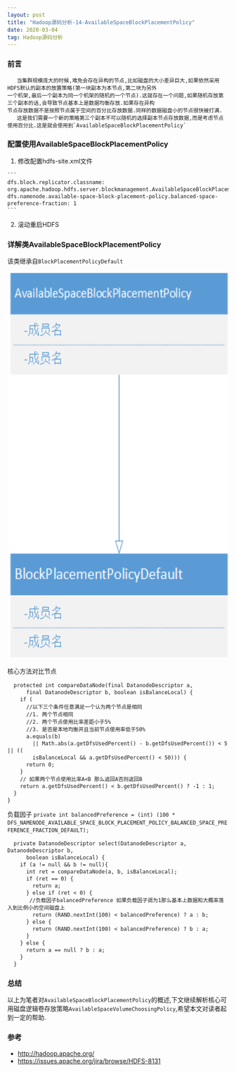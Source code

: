 ```yaml
---
layout: post
title: "Hadoop源码分析-14-AvailableSpaceBlockPlacementPolicy"
date: 2020-03-04
tag: Hadoop源码分析
---
```


### 前言

       当集群规模庞大的时候,难免会存在异构的节点,比如磁盘的大小差异巨大,如果依然采用HDFS默认的副本的放置策略(第一块副本为本节点,第二块为另外
	一个机架,最后一个副本为同一个机架的随机的一个节点).这就存在一个问题,如果随机存放第三个副本的话,会导致节点基本上是数据均衡存放.如果存在异构
	节点存放数据不是按照节点属于空间的百分比存放数据.同样的数据磁盘小的节点很快被打满.
	   这是我们需要一个新的策略第三个副本不可以随机的选择副本节点存放数据,而是考虑节点使用百分比.这是就会使用到`AvailableSpaceBlockPlacementPolicy`

### 配置使用AvailableSpaceBlockPlacementPolicy

  1. 修改配置hdfs-site.xml文件
    
	```
	dfs.block.replicator.classname: org.apache.hadoop.hdfs.server.blockmanagement.AvailableSpaceBlockPlacementPolicy
    dfs.namenode.available-space-block-placement-policy.balanced-space-preference-fraction: 1 
    ```

  2. 滚动重启HDFS

### 详解类AvailableSpaceBlockPlacementPolicy
  
   该类继承自`BlockPlacementPolicyDefault`
   
<div>
<img src="/images/posts/hadoop-source-14/hadoop01.png" height="880" width="1180" />
</div>   
  
  核心方法对比节点

```
  protected int compareDataNode(final DatanodeDescriptor a,
      final DatanodeDescriptor b, boolean isBalanceLocal) {
    if (
	  //以下三个条件任意满足一个认为两个节点是相同
	  //1. 两个节点相同
	  //2. 两个节点使用比率差距小于5%
	  //3. 是否是本地均衡并且当前节点使用率低于50%
	  a.equals(b)
        || Math.abs(a.getDfsUsedPercent() - b.getDfsUsedPercent()) < 5 || ((
        isBalanceLocal && a.getDfsUsedPercent() < 50))) {
      return 0;
    }
	// 如果两个节点使用比率A<B 那么返回A否则返回B
    return a.getDfsUsedPercent() < b.getDfsUsedPercent() ? -1 : 1;
  }
}  
``` 

  负载因子 `private int balancedPreference = (int) (100 * DFS_NAMENODE_AVAILABLE_SPACE_BLOCK_PLACEMENT_POLICY_BALANCED_SPACE_PREFERENCE_FRACTION_DEFAULT);`
  
```
  private DatanodeDescriptor select(DatanodeDescriptor a, DatanodeDescriptor b,
      boolean isBalanceLocal) {
    if (a != null && b != null){
      int ret = compareDataNode(a, b, isBalanceLocal);
      if (ret == 0) {
        return a;
      } else if (ret < 0) {
	   //负载因子balancedPreference 如果负载因子调为1那么基本上数据和大概率落入到比例小的空间磁盘上
        return (RAND.nextInt(100) < balancedPreference) ? a : b;
      } else {
        return (RAND.nextInt(100) < balancedPreference) ? b : a;
      }
    } else {
      return a == null ? b : a;
    }
  }
```  

### 总结

   以上为笔者对`AvailableSpaceBlockPlacementPolicy`的概述,下文继续解析核心可用磁盘逻辑卷存放策略`AvailableSpaceVolumeChoosingPolicy`,希望本文对读者起到一定的帮助.

### 参考

* http://hadoop.apache.org/
* https://issues.apache.org/jira/browse/HDFS-8131